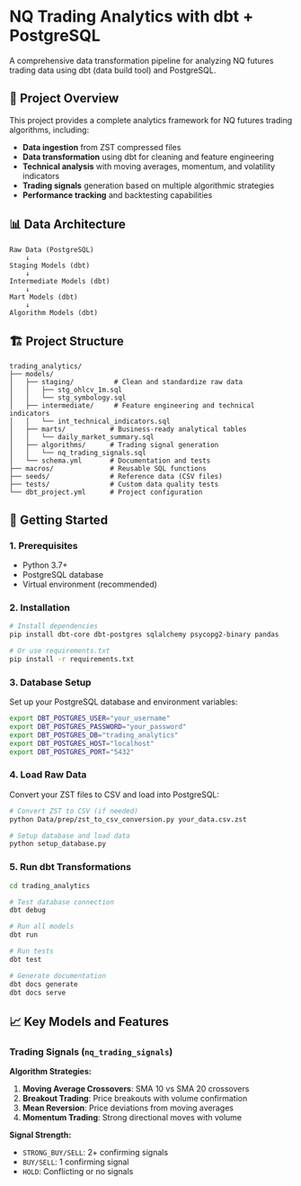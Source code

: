 # NQ Trading Analytics with dbt + PostgreSQL

A comprehensive data transformation pipeline for analyzing NQ futures trading data using dbt (data build tool) and PostgreSQL.

## 🎯 Project Overview

This project provides a complete analytics framework for NQ futures trading algorithms, including:

- **Data ingestion** from ZST compressed files
- **Data transformation** using dbt for cleaning and feature engineering  
- **Technical analysis** with moving averages, momentum, and volatility indicators
- **Trading signals** generation based on multiple algorithmic strategies
- **Performance tracking** and backtesting capabilities

## 📊 Data Architecture

```
Raw Data (PostgreSQL)
    ↓
Staging Models (dbt)
    ↓
Intermediate Models (dbt) 
    ↓
Mart Models (dbt)
    ↓
Algorithm Models (dbt)
```

## 🏗️ Project Structure

```
trading_analytics/
├── models/
│   ├── staging/          # Clean and standardize raw data
│   │   ├── stg_ohlcv_1m.sql
│   │   └── stg_symbology.sql
│   ├── intermediate/     # Feature engineering and technical indicators
│   │   └── int_technical_indicators.sql
│   ├── marts/           # Business-ready analytical tables
│   │   └── daily_market_summary.sql
│   ├── algorithms/      # Trading signal generation
│   │   └── nq_trading_signals.sql
│   └── schema.yml       # Documentation and tests
├── macros/              # Reusable SQL functions
├── seeds/               # Reference data (CSV files)
├── tests/               # Custom data quality tests
└── dbt_project.yml      # Project configuration
```

## 🚀 Getting Started

### 1. Prerequisites

- Python 3.7+
- PostgreSQL database
- Virtual environment (recommended)

### 2. Installation

```bash
# Install dependencies
pip install dbt-core dbt-postgres sqlalchemy psycopg2-binary pandas

# Or use requirements.txt
pip install -r requirements.txt
```

### 3. Database Setup

Set up your PostgreSQL database and environment variables:

```bash
export DBT_POSTGRES_USER="your_username"
export DBT_POSTGRES_PASSWORD="your_password"  
export DBT_POSTGRES_DB="trading_analytics"
export DBT_POSTGRES_HOST="localhost"
export DBT_POSTGRES_PORT="5432"
```

### 4. Load Raw Data

Convert your ZST files to CSV and load into PostgreSQL:

```bash
# Convert ZST to CSV (if needed)
python Data/prep/zst_to_csv_conversion.py your_data.csv.zst

# Setup database and load data
python setup_database.py
```

### 5. Run dbt Transformations

```bash
cd trading_analytics

# Test database connection
dbt debug

# Run all models
dbt run

# Run tests
dbt test

# Generate documentation
dbt docs generate
dbt docs serve
```

## 📈 Key Models and Features

### Trading Signals (`nq_trading_signals`)

**Algorithm Strategies:**

1. **Moving Average Crossovers**: SMA 10 vs SMA 20 crossovers
2. **Breakout Trading**: Price breakouts with volume confirmation
3. **Mean Reversion**: Price deviations from moving averages
4. **Momentum Trading**: Strong directional moves with volume

**Signal Strength:**
- `STRONG_BUY/SELL`: 2+ confirming signals
- `BUY/SELL`: 1 confirming signal  
- `HOLD`: Conflicting or no signals
